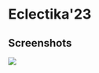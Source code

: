 # Eclectika'23

## Screenshots

<img src="https://drive.google.com/drive/u/2/folders/1gyke20D8jPIBDwAYdprLqNtw5n_uCDGl">








